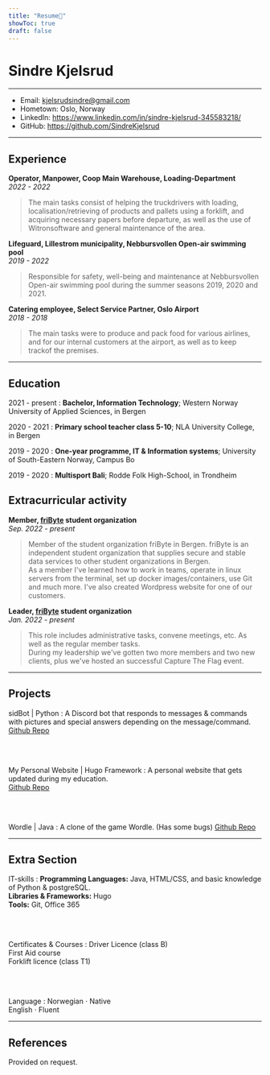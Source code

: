 ```yaml
---
title: "Resume📜"
showToc: true
draft: false
---
```


# Sindre Kjelsrud

---

- Email: kjelsrudsindre@gmail.com
- Hometown: Oslo, Norway
- LinkedIn: https://www.linkedin.com/in/sindre-kjelsrud-345583218/
- GitHub: https://github.com/SindreKjelsrud

---

## Experience

**Operator, Manpower, Coop Main Warehouse, Loading-Department**  
_2022 - 2022_

> The main tasks consist of helping the truckdrivers with loading, localisation/retrieving of products and pallets using a forklift, and acquiring necessary papers before departure, as well as the use of Witronsoftware and general maintenance of the area.

**Lifeguard, Lillestrom municipality, Nebbursvollen Open-air swimming pool**  
_2019 - 2022_

> Responsible for safety, well-being and maintenance at Nebbursvollen Open-air swimming pool during the summer seasons 2019, 2020 and 2021.

**Catering employee, Select Service Partner, Oslo Airport**  
_2018 - 2018_

> The main tasks were to produce and pack food for various airlines, and for our internal customers at the airport, as well as to keep trackof the premises.

---

## Education

2021 - present
: **Bachelor, Information Technology**; Western Norway University of Applied Sciences, in Bergen

2020 - 2021
: **Primary school teacher class 5-10**; NLA University College, in Bergen

2019 - 2020
: **One-year programme, IT & Information systems**; University of South-Eastern Norway, Campus Bo

2019 - 2020
: **Multisport Bali**; Rodde Folk High-School, in Trondheim

## Extracurricular activity

**Member, [friByte](https://fribyte.no) student organization**  
_Sep. 2022 - present_

> Member of the student organization friByte in Bergen. friByte is an independent student organization that supplies secure and stable data services to other student organizations in Bergen.  
> As a member I've learned how to work in teams, operate in linux servers from the terminal, set up docker images/containers, use Git and much more. I've also created Wordpress website for one of our customers.

**Leader, [friByte](https://fribyte.no) student organization**  
_Jan. 2022 - present_

> This role includes administrative tasks, convene meetings, etc. As well as the regular member tasks.  
> During my leadership we've gotten two more members and two new clients, plus we've hosted an successful Capture The Flag event.

---

## Projects

sidBot | Python
: A Discord bot that responds to messages & commands with pictures and special answers depending on the message/command. [Github Repo](https://github.com/SindreKjelsrud/sidBot)

<br><br>

My Personal Website | Hugo Framework
: A personal website that gets updated during my education.  
[Github Repo](https://github.com/SindreKjelsrud/sindrekjelsrud.github.io)

<br><br>

Wordle | Java
: A clone of the game Wordle. (Has some bugs) [Github Repo](https://github.com/SindreKjelsrud/Wordle)

---

## Extra Section

IT-skills
: **Programming Languages:** Java, HTML/CSS, and basic knowledge of Python & postgreSQL.  
 **Libraries & Frameworks:** Hugo  
 **Tools:** Git, Office 365

<br><br>

Certificates & Courses
: Driver Licence (class B)  
 First Aid course  
 Forklift licence (class T1)

<br><br>

Language
: Norwegian ⋅ Native  
 English ⋅ Fluent

---

## References

Provided on request.
